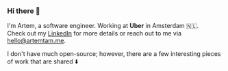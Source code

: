 ### Hi there 👋

I'm Artem, a software engineer. Working at **Uber** in Amsterdam 🇳🇱.   
Check out my [LinkedIn](https://www.linkedin.com/in/artemtam/) for more details or reach out to me via [hello@artemtam.me](mailto:hello@artemtam.me).

I don't have much open-source; however, there are a few interesting pieces of work that are shared ⬇️
